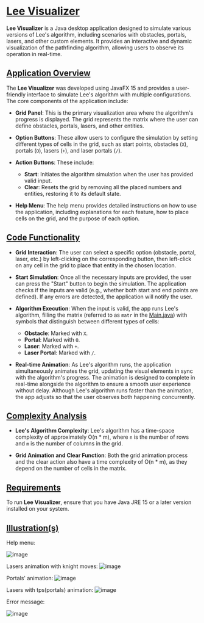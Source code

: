 # <ins>Lee Visualizer</ins>

**Lee Visualizer** is a Java desktop application designed to simulate various versions of Lee's algorithm, including scenarios with obstacles, portals, lasers, and other custom elements. It provides an interactive and dynamic visualization of the pathfinding algorithm, allowing users to observe its operation in real-time.

## <ins>Application Overview</ins>

The **Lee Visualizer** was developed using JavaFX 15 and provides a user-friendly interface to simulate Lee's algorithm with multiple configurations. The core components of the application include:

- **Grid Panel**: This is the primary visualization area where the algorithm's progress is displayed. The grid represents the matrix where the user can define obstacles, portals, lasers, and other entities.
  
- **Option Buttons**: These allow users to configure the simulation by setting different types of cells in the grid, such as start points, obstacles (`X`), portals (`O`), lasers (`+`), and laser portals (`/`).
  
- **Action Buttons**: These include:
  - **Start**: Initiates the algorithm simulation when the user has provided valid input.
  - **Clear**: Resets the grid by removing all the placed numbers and entities, restoring it to its default state.

- **Help Menu**: The help menu provides detailed instructions on how to use the application, including explanations for each feature, how to place cells on the grid, and the purpose of each option.

## <ins>Code Functionality</ins>

- **Grid Interaction**: The user can select a specific option (obstacle, portal, laser, etc.) by left-clicking on the corresponding button, then left-click on any cell in the grid to place that entity in the chosen location.
  
- **Start Simulation**: Once all the necessary inputs are provided, the user can press the "Start" button to begin the simulation. The application checks if the inputs are valid (e.g., whether both start and end points are defined). If any errors are detected, the application will notify the user.
  
- **Algorithm Execution**: When the input is valid, the app runs Lee's algorithm, filling the matrix (referred to as `matr` in the [Main.java](https://github.com/Rares8921/Projects/blob/master/2022/Lee%20Visualizer/src/sample/Main.java)) with symbols that distinguish between different types of cells:
  - **Obstacle**: Marked with `X`.
  - **Portal**: Marked with `O`.
  - **Laser**: Marked with `+`.
  - **Laser Portal**: Marked with `/`.

- **Real-time Animation**: As Lee's algorithm runs, the application simultaneously animates the grid, updating the visual elements in sync with the algorithm's progress. The animation is designed to complete in real-time alongside the algorithm to ensure a smooth user experience without delay. Although Lee's algorithm runs faster than the animation, the app adjusts so that the user observes both happening concurrently.

## <ins>Complexity Analysis</ins>

- **Lee's Algorithm Complexity**: Lee's algorithm has a time-space complexity of approximately O(n * m), where `n` is the number of rows and `m` is the number of columns in the grid.

- **Grid Animation and Clear Function**: Both the grid animation process and the clear action also have a time complexity of O(n * m), as they depend on the number of cells in the matrix.

## <ins>Requirements</ins>

To run **Lee Visualizer**, ensure that you have Java JRE 15 or a later version installed on your system.


## <ins>Illustration(s)</ins>

Help menu:

![image](https://github.com/Rares8921/Projects/blob/master/2022/Lee%20Visualizer/helpMenu.png?raw=true)

Lasers animation with knight moves:
![image](https://github.com/Rares8921/Projects/blob/master/2022/Lee%20Visualizer/Lasers.gif?raw=true)

Portals' animation:
![image](https://github.com/Rares8921/Projects/blob/master/2022/Lee%20Visualizer/lasersAndTps.gif?raw=true)

Lasers with tps(portals) animation:
![image](https://github.com/Rares8921/Projects/blob/master/2022/Lee%20Visualizer/lasersWithTps.gif?raw=true)

Error message:

![image](https://github.com/Rares8921/Projects/blob/master/2022/Lee%20Visualizer/errorMessage.png?raw=true)
